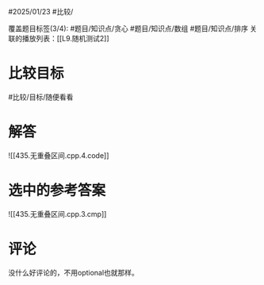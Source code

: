 #2025/01/23 #比较/

覆盖题目标签(3/4):  #题目/知识点/贪心 #题目/知识点/数组 #题目/知识点/排序
关联的播放列表：[[L9.随机测试2]]

# 比较目标

#比较/目标/随便看看

# 解答

![[435.无重叠区间.cpp.4.code]]

# 选中的参考答案

![[435.无重叠区间.cpp.3.cmp]]

# 评论

没什么好评论的，不用optional也就那样。